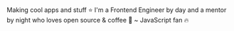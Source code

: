 Making cool apps and stuff :star: I'm a Frontend Engineer by day and a mentor by night who loves open source & coffee :muscle: ~ JavaScript fan :fire: